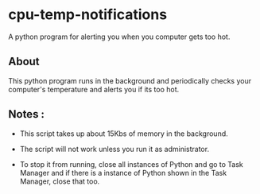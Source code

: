 # cpu-temp-notifications
A python program for alerting you when you computer gets too hot.

## About

This python program runs in the background and periodically checks your computer's temperature and alerts you if its too hot.

## Notes :

- This script takes up about 15Kbs of memory in the background.

- The script will not work unless you run it as administrator.

- To stop it from running, close all instances of Python and go to Task Manager and if there is a instance of Python shown in the Task Manager, close that too.
